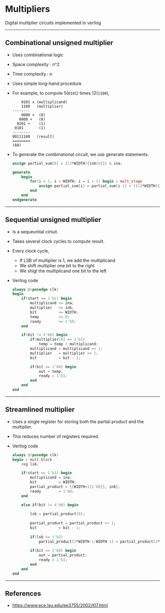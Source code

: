 # Multipliers

Digital multiplier circuits implemented in verilog

---

## Combinational unsigned multiplier

- Uses combinational logic
- Space complexity : n^2
- Time complexity : n
- Uses simple long-hand procedure
- For example, to compute 5(```0101```) times 12(```1100```),
    ```
        0101 x (multiplicand)
        1100   (multiplier)
    --------
        0000 +  (0)
       0000 +   (0)
      0101 +    (1)
     0101       (1)
    --------
    00111100   (result) 
    ========
    (60)
    ```

- To generate the combinational circuit, we use generate statements.
    ```verilog
    assign partial_sum[0] = {(2*WIDTH){inb[0]}} & ina; 
    
    generate
        begin
            for(i = 1; i < WIDTH; i = i + 1) begin : mult_stage
                assign partial_sum[i] = partial_sum[i-1] + ({(2*WIDTH){inb[i]}} & (ina << i));
            end
        end
    endgenerate
    ```

---

## Sequential unsigned multiplier

- Is a sequeuntial cirtuit.
- Takes several clock cycles to compute result.
- Every clock cycle,
  - If LSB of multiplier is 1, we add the multiplicand
  - We shift multiplier one bit to the right
  - We shigt the multiplicand one bit to the left

- Verilog code
    ```verilog
    always @(posedge clk)
    begin
        if(start == 1'b1) begin
            multiplicand <= ina;
            multiplier   <= inb;
            bit          <= WIDTH;
            temp         <= 0;
            ready        <= 1'b0;
        end

        if(bit != 4'b0) begin
            if(multiplier[0] == 1'b1)
                temp = temp + multiplicand;
            multiplicand = multiplicand << 1;
            multiplier   = multiplier >> 1;
            bit          = bit - 1;

            if(bit == 1'b0) begin
                out = temp;
                ready = 1'b1; 
            end
        end
    end
    ```

---

## Streamlined multiplier

- Uses a single register for storing both the partial product and the multiplier.
- This reduces number of registers required.

- Verilog code
    ```verilog
    always @(posedge clk)
    begin : mult_block
        reg lsb;

        if(start == 1'b1) begin
            multiplicand = ina;
            bit          = WIDTH;
            partial_product = {{WIDTH+1{1'b0}}, inb};
            ready        = 1'b0;
        end

        else if(bit != 4'b0) begin
            
            lsb = partial_product[0];
            
            partial_product = partial_product >> 1;
            bit          = bit - 1;
            
            if(lsb == 1'b1)
                partial_product[2*WIDTH-1:WIDTH-1] = partial_product[2*WIDTH-2:WIDTH-1] + multiplicand;
            
            if(bit == 1'b0) begin
                out = partial_product;
                ready = 1'b1; 
            end
        end
    end
    ```

---

## References
- https://www.ece.lsu.edu/ee3755/2002/l07.html

